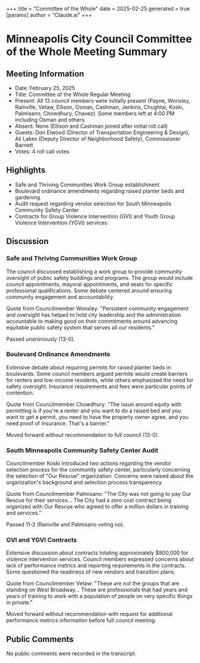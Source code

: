 +++
title = "Committee of the Whole"
date = 2025-02-25
 generated = true
[params]
  author = "Claude.ai"
+++

# Minneapolis City Council Committee of the Whole Meeting Summary

## Meeting Information
- Date: February 25, 2025
- Title: Committee of the Whole Regular Meeting
- Present: All 13 council members were initially present (Payne, Wonsley, Rainville, Vetaw, Ellison, Osman, Cashman, Jenkins, Chughtai, Koski, Palmisano, Chowdhury, Chavez). Some members left at 4:00 PM including Osman and others.
- Absent: None (Ellison and Cashman joined after initial roll call)
- Guests: Don Elwood (Director of Transportation Engineering & Design), Ali Lakes (Deputy Director of Neighborhood Safety), Commissioner Barnett
- Votes: 4 roll call votes

## Highlights
- Safe and Thriving Communities Work Group establishment 
- Boulevard ordinance amendments regarding raised planter beds and gardening
- Audit request regarding vendor selection for South Minneapolis Community Safety Center
- Contracts for Group Violence Intervention (GVI) and Youth Group Violence Intervention (YGVI) services

## Discussion

### Safe and Thriving Communities Work Group
The council discussed establishing a work group to provide community oversight of public safety buildings and programs. The group would include council appointments, mayoral appointments, and seats for specific professional qualifications. Some debate centered around ensuring community engagement and accountability.

Quote from Councilmember Wonsley: "Persistent community engagement and oversight has helped to hold city leadership and the administration accountable to making good on their commitments around advancing equitable public safety system that serves all our residents."

Passed unanimously (13-0).

### Boulevard Ordinance Amendments
Extensive debate about requiring permits for raised planter beds in boulevards. Some council members argued permits would create barriers for renters and low-income residents, while others emphasized the need for safety oversight. Insurance requirements and fees were particular points of contention.

Quote from Councilmember Chowdhury: "The issue around equity with permitting is if you're a renter and you want to do a raised bed and you want to get a permit, you need to have the property owner agree, and you need proof of insurance. That's a barrier."

Moved forward without recommendation to full council (13-0).

### South Minneapolis Community Safety Center Audit
Councilmember Koski introduced two actions regarding the vendor selection process for the community safety center, particularly concerning the selection of "Our Rescue" organization. Concerns were raised about the organization's background and selection process transparency.

Quote from Councilmember Palmisano: "The City was not going to pay Our Rescue for their services... The City had a zero cost contract being organized with Our Rescue who agreed to offer a million dollars in training and services."

Passed 11-2 (Rainville and Palmisano voting no).

### GVI and YGVI Contracts
Extensive discussion about contracts totaling approximately $800,000 for violence intervention services. Council members expressed concerns about lack of performance metrics and reporting requirements in the contracts. Some questioned the readiness of new vendors and transition plans.

Quote from Councilmember Vetaw: "These are not the groups that are standing on West Broadway... These are professionals that had years and years of training to work with a population of people on very specific things in private."

Moved forward without recommendation with request for additional performance metrics information before full council meeting.

## Public Comments
No public comments were recorded in the transcript.
